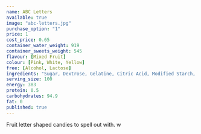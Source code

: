 ```yaml
---
name: ABC Letters
available: true
image: "abc-letters.jpg"
purchase_option: "1"
price: 1
cost_price: 0.65
container_water_weight: 919
container_sweets_weight: 545
flavour: [Mixed Fruit]
colour: [Pink, White, Yellow]
free: [Alcohol, Lactose]
ingredients: "Sugar, Dextrose, Gelatine, Citric Acid, Modified Starch, Colours: E100, E120"
serving_size: 100
energy: 383
protein: 0.5
carbohydrates: 94.9
fat: 0
published: true
---
```

Fruit letter shaped candies to spell out with.
w